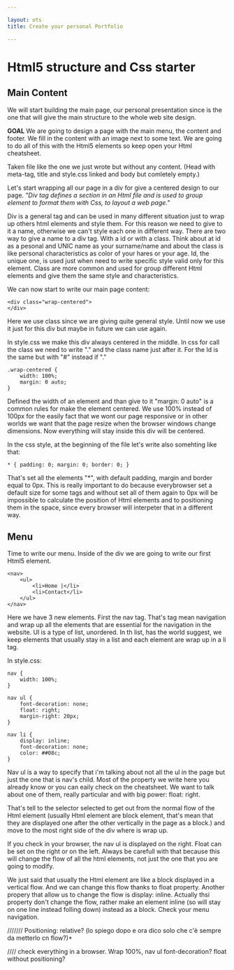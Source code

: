 ```yaml
---

layout: ots
title: Create your personal Portfolio

---
```


# Html5 structure and Css starter
## Main Content

We will start building the main page, our personal presentation since is the one that will give the 
main structure to the whole web site design.


**GOAL**
We are going to design a page with the main menu, the content and footer.
We fill in the content with an image next to some text.
We are going to do all of this with the Html5 elements so keep open your Html cheatsheet.

Taken file like the one we just wrote but without any content. (Head with meta-tag, title and 
style.css linked and body but comletely empty.)

Let's start wrapping all our page in a div for give a centered design to our page.
 *"Div tag defines a section in an Html file and is used to group element to format 
 them with Css, to layout a web page."*

Div is a general tag and can be used in many different situation just to wrap up others html
elements and style them. For this reason we need to give to it a name, otherwise we can't style each one 
in different way.
There are two way to give a name to a div tag. With a id or with a class.
Think about at id as a pesonal and UNIC name as your surname/name and about the class is like personal 
characteristics as color of your hares or your age. 
Id, the unique one, is used just when need to write specific style valid only for this element. 
Class are more common and used for group different Html elements and give them the same style and characteristics.

We can now start to write our main page content:

	<div class="wrap-centered">
	</div>

Here we use class since we are giving quite general style. Until now we use it just for this div
but maybe in future we can use again.

In style.css we make this div always centered in the middle. 
In css for call the class we need to write "." and the class name just after it. 
For the Id is the same but with "#" instead if "."

	.wrap-centered {
		width: 100%;
		margin: 0 auto;
	}

Defined the width of an element and than give to it "margin: 0 auto" is a common rules for make
the element centered.
We use 100% instead of 100px for the easily fact that we wont our page responsive or in other worlds we want 
that the page resize when the browser windows change dimensions.
Now everything will stay inside this div will be centered.

In the css style, at the beginning of the file let's write also somehting like that:

	* { padding: 0; margin: 0; border: 0; }

That's set all the elements "*", with default padding, margin and border equal to 0px. 
This is really important to do because everybrowser set a default size for some tags and without 
set all of them again to 0px will be impossible to calculate the  position of Html elements and to
positioning them in the space, since every browser will interpeter that in a different way.	

## Menu
Time to write our menu.
Inside of the div we are going to write our first Html5 element.

	<nav>
		<ul>
			<li>Home |</li>
			<li>Contact</li>
		</ul>
	</nav>

Here we have 3 new elements. First the nav tag. That's tag mean navigation and wrap up all the elements
that are essential for the navigation in the website.
Ul is a type of list, unordered. In th list, has the world suggest, we keep elements that usually stay in 
a list and each element are wrap up in a li tag.

In style.css:

	nav {
		width: 100%;
	}

	nav ul {
		font-decoration: none;
		float: right;
		margin-right: 20px;
	}

	nav li {
		display: inline;
		font-decoration: none;
		color: ##08c;
	}

Nav ul is a way to specify that i'm talking about not all the ul in the page but just the one that is nav's child.
Most of the property we write here you already know or you can eaily check on the cheatsheet. 
We want to talk about one of them, really particular and with big power: float: right.

That's tell to the selector selected to get out from the normal flow of the Html element (usually Html element are block element, that's mean that they are displayed one after the other vertically in the page as a block.) and move to the most 
right side of the div where is wrap up.

If you check in your browser, the nav ul is displayed on the right. 
Float can be set on the right or on the left. Always be carefull with that because this will change the flow of all the html
elements, not just the one that you are going to modify.

We just said that usually the Html element are like a block displayed in a vertical flow. And we can change this flow 
thanks to float property. Another propery that allow us to change the flow is display: inline. 
Actually thsi property don't change the flow, rather make an element inline (so will stay on one line instead folling down) 
instead as a block.
Check your menu navigation.

/////// Positioning: relative? (lo spiego dopo e ora dico solo che c'è sempre da metterlo cn flow?)+

//// check everything in a browser. Wrap 100%, nav ul font-decoration? float without positioning? 



